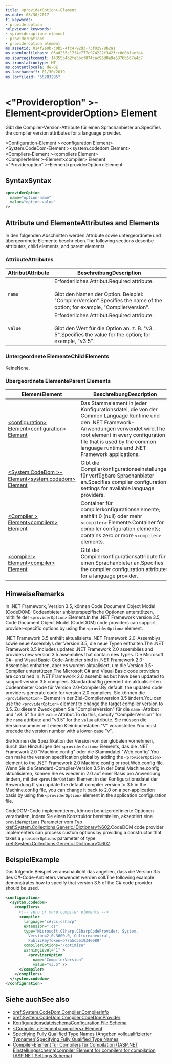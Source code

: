 ```yaml
---
title: <providerOption>-Element
ms.date: 03/30/2017
f1_keywords:
- provideroption
helpviewer_keywords:
- <provideroption> element
- providerOptions
- provideroption element
ms.assetid: 014f2e0b-c0b5-4fc4-92d3-73f02978b2a1
ms.openlocfilehash: 03ad235c17f4e777c974222f3423cc0e0bfaefa4
ms.sourcegitcommit: 14355b4b2fe5bcf874cac96d0a9e6376b567e4c7
ms.translationtype: MT
ms.contentlocale: de-DE
ms.lasthandoff: 01/30/2019
ms.locfileid: "55283295"
---
```

# <a name="provideroption-element"></a><span data-ttu-id="39982-102">\<"Provideroption" >-Element</span><span class="sxs-lookup"><span data-stu-id="39982-102">\<providerOption> Element</span></span>
<span data-ttu-id="39982-103">Gibt die Compiler-Version-Attribute für einen Sprachanbieter an.</span><span class="sxs-lookup"><span data-stu-id="39982-103">Specifies the compiler version attributes for a language provider.</span></span>  
  
 <span data-ttu-id="39982-104">\<Configuration-Element ></span><span class="sxs-lookup"><span data-stu-id="39982-104">\<configuration Element></span></span>  
<span data-ttu-id="39982-105">\<System.CodeDom-Element ></span><span class="sxs-lookup"><span data-stu-id="39982-105">\<system.codedom Element></span></span>  
<span data-ttu-id="39982-106">\<Compilers-Element ></span><span class="sxs-lookup"><span data-stu-id="39982-106">\<compilers Element></span></span>  
<span data-ttu-id="39982-107">\<Compilerfehler >-Element</span><span class="sxs-lookup"><span data-stu-id="39982-107">\<compiler> Element</span></span>  
<span data-ttu-id="39982-108">\<"Provideroption" >-Element</span><span class="sxs-lookup"><span data-stu-id="39982-108">\<providerOption> Element</span></span>  
  
## <a name="syntax"></a><span data-ttu-id="39982-109">Syntax</span><span class="sxs-lookup"><span data-stu-id="39982-109">Syntax</span></span>  
  
```xml  
<providerOption  
  name="option-name"  
  value="option-value"  
/>  
```  
  
## <a name="attributes-and-elements"></a><span data-ttu-id="39982-110">Attribute und Elemente</span><span class="sxs-lookup"><span data-stu-id="39982-110">Attributes and Elements</span></span>  
 <span data-ttu-id="39982-111">In den folgenden Abschnitten werden Attribute sowie untergeordnete und übergeordnete Elemente beschrieben.</span><span class="sxs-lookup"><span data-stu-id="39982-111">The following sections describe attributes, child elements, and parent elements.</span></span>  
  
### <a name="attributes"></a><span data-ttu-id="39982-112">Attribute</span><span class="sxs-lookup"><span data-stu-id="39982-112">Attributes</span></span>  
  
|<span data-ttu-id="39982-113">Attribut</span><span class="sxs-lookup"><span data-stu-id="39982-113">Attribute</span></span>|<span data-ttu-id="39982-114">Beschreibung</span><span class="sxs-lookup"><span data-stu-id="39982-114">Description</span></span>|  
|---------------|-----------------|  
|`name`|<span data-ttu-id="39982-115">Erforderliches Attribut.</span><span class="sxs-lookup"><span data-stu-id="39982-115">Required attribute.</span></span><br /><br /> <span data-ttu-id="39982-116">Gibt den Namen der Option. Beispiel: "CompilerVersion".</span><span class="sxs-lookup"><span data-stu-id="39982-116">Specifies the name of the option; for example, "CompilerVersion".</span></span>|  
|`value`|<span data-ttu-id="39982-117">Erforderliches Attribut.</span><span class="sxs-lookup"><span data-stu-id="39982-117">Required attribute.</span></span><br /><br /> <span data-ttu-id="39982-118">Gibt den Wert für die Option an. z. B. "v3. 5".</span><span class="sxs-lookup"><span data-stu-id="39982-118">Specifies the value for the option; for example, "v3.5".</span></span>|  
  
### <a name="child-elements"></a><span data-ttu-id="39982-119">Untergeordnete Elemente</span><span class="sxs-lookup"><span data-stu-id="39982-119">Child Elements</span></span>  
 <span data-ttu-id="39982-120">Keine</span><span class="sxs-lookup"><span data-stu-id="39982-120">None.</span></span>  
  
### <a name="parent-elements"></a><span data-ttu-id="39982-121">Übergeordnete Elemente</span><span class="sxs-lookup"><span data-stu-id="39982-121">Parent Elements</span></span>  
  
|<span data-ttu-id="39982-122">Element</span><span class="sxs-lookup"><span data-stu-id="39982-122">Element</span></span>|<span data-ttu-id="39982-123">Beschreibung</span><span class="sxs-lookup"><span data-stu-id="39982-123">Description</span></span>|  
|-------------|-----------------|  
|[<span data-ttu-id="39982-124">\<configuration> Element</span><span class="sxs-lookup"><span data-stu-id="39982-124">\<configuration> Element</span></span>](../../../../../docs/framework/configure-apps/file-schema/configuration-element.md)|<span data-ttu-id="39982-125">Das Stammelement in jeder Konfigurationsdatei, die von der Common Language Runtime und den .NET Framework-Anwendungen verwendet wird.</span><span class="sxs-lookup"><span data-stu-id="39982-125">The root element in every configuration file that is used by the common language runtime and .NET Framework applications.</span></span>|  
|[<span data-ttu-id="39982-126">\<System.CodeDom >-Element</span><span class="sxs-lookup"><span data-stu-id="39982-126">\<system.codedom> Element</span></span>](../../../../../docs/framework/configure-apps/file-schema/compiler/system-codedom-element.md)|<span data-ttu-id="39982-127">Gibt die Compilerkonfigurationseinstellungen für verfügbare Sprachanbieter an.</span><span class="sxs-lookup"><span data-stu-id="39982-127">Specifies compiler configuration settings for available language providers.</span></span>|  
|[<span data-ttu-id="39982-128">\<Compiler > Element</span><span class="sxs-lookup"><span data-stu-id="39982-128">\<compilers> Element</span></span>](../../../../../docs/framework/configure-apps/file-schema/compiler/compilers-element.md)|<span data-ttu-id="39982-129">Container für compilerkonfigurationselemente; enthält 0 (null) oder mehr `<compiler>` Elemente.</span><span class="sxs-lookup"><span data-stu-id="39982-129">Container for compiler configuration elements; contains zero or more `<compiler>` elements.</span></span>|  
|[<span data-ttu-id="39982-130">\<compiler> Element</span><span class="sxs-lookup"><span data-stu-id="39982-130">\<compiler> Element</span></span>](../../../../../docs/framework/configure-apps/file-schema/compiler/compiler-element.md)|<span data-ttu-id="39982-131">Gibt die Compilerkonfigurationsattribute für einen Sprachanbieter an.</span><span class="sxs-lookup"><span data-stu-id="39982-131">Specifies the compiler configuration attributes for a language provider.</span></span>|  
  
## <a name="remarks"></a><span data-ttu-id="39982-132">Hinweise</span><span class="sxs-lookup"><span data-stu-id="39982-132">Remarks</span></span>  
 <span data-ttu-id="39982-133">In .NET Framework, Version 3.5, können Code Document Object Model (CodeDOM)-Codeanbieter anbieterspezifische Optionen unterstützen, mithilfe der `<providerOption>` Element.</span><span class="sxs-lookup"><span data-stu-id="39982-133">In the .NET Framework version 3.5, Code Document Object Model (CodeDOM) code providers can support provider-specific options by using the `<providerOption>` element.</span></span>  
  
 <span data-ttu-id="39982-134">.NET Framework 3.5 enthält aktualisierte .NET Framework 2.0-Assemblys sowie neue Assemblys der Version 3.5, die neue Typen enthalten.</span><span class="sxs-lookup"><span data-stu-id="39982-134">The .NET Framework 3.5 includes updated .NET Framework 2.0 assemblies and provides new version 3.5 assemblies that contain new types.</span></span> <span data-ttu-id="39982-135">Die Microsoft C#- und Visual Basic-Code-Anbieter sind in .NET Framework 2.0-Assemblys enthalten, aber es wurden aktualisiert, um die Version 3.5-Compiler unterstützen.</span><span class="sxs-lookup"><span data-stu-id="39982-135">The Microsoft C# and Visual Basic code providers are contained in .NET Framework 2.0 assemblies but have been updated to support version 3.5 compilers.</span></span> <span data-ttu-id="39982-136">Standardmäßig generiert die aktualisierten Codeanbieter Code für Version 2.0-Compiler.</span><span class="sxs-lookup"><span data-stu-id="39982-136">By default, the updated code providers generate code for version 2.0 compilers.</span></span> <span data-ttu-id="39982-137">Sie können die `<providerOption>` Element in der Ziel-Compilerversion 3.5 ändern.</span><span class="sxs-lookup"><span data-stu-id="39982-137">You can use the `<providerOption>` element to change the target compiler version to 3.5.</span></span> <span data-ttu-id="39982-138">Zu diesem Zweck geben Sie "CompilerVersion" für die `name` -Attribut und "v3. 5" für die `value` Attribut.</span><span class="sxs-lookup"><span data-stu-id="39982-138">To do this, specify "CompilerVersion" for the `name` attribute and "v3.5" for the `value` attribute.</span></span> <span data-ttu-id="39982-139">Sie müssen die Versionsnummer mit einem Kleinbuchstaben "V" voranstellen.</span><span class="sxs-lookup"><span data-stu-id="39982-139">You must precede the version number with a lower-case "v".</span></span>  
  
 <span data-ttu-id="39982-140">Sie können die Spezifikation der Version von der globalen vornehmen, durch das Hinzufügen der `<providerOption>` Elements, das die .NET Framework 2.0 "Machine.config" oder die Stammdatei "Web.config".</span><span class="sxs-lookup"><span data-stu-id="39982-140">You can make the version specification global by adding the `<providerOption>` element to the .NET Framework 2.0 Machine.config or root Web.config file.</span></span> <span data-ttu-id="39982-141">Wenn Sie die Standard-Compiler-Version 3.5 in der Datei Machine.config aktualisieren, können Sie es wieder in 2.0 auf einer Basis pro Anwendung ändern, mit der `<providerOption>` Element in der Konfigurationsdatei der Anwendung.</span><span class="sxs-lookup"><span data-stu-id="39982-141">If you update the default compiler version to 3.5 in the Machine.config file, you can change it back to 2.0 on a per-application basis by using the `<providerOption>` element in the application configuration file.</span></span>  
  
 <span data-ttu-id="39982-142">CodeDOM-Code implementieren, können benutzerdefinierte Optionen verarbeiten, indem Sie einen Konstruktor bereitstellen, akzeptiert eine `providerOptions` Parameter vom Typ <xref:System.Collections.Generic.IDictionary%602>.</span><span class="sxs-lookup"><span data-stu-id="39982-142">CodeDOM code provider implementers can process custom options by providing a constructor that takes a `providerOptions` parameter of type <xref:System.Collections.Generic.IDictionary%602>.</span></span>  
  
## <a name="example"></a><span data-ttu-id="39982-143">Beispiel</span><span class="sxs-lookup"><span data-stu-id="39982-143">Example</span></span>  
 <span data-ttu-id="39982-144">Das folgende Beispiel veranschaulicht das angeben, dass die Version 3.5 des C#-Code-Anbieters verwendet werden soll.</span><span class="sxs-lookup"><span data-stu-id="39982-144">The following example demonstrates how to specify that version 3.5 of the C# code provider should be used.</span></span>  
  
```xml  
<configuration>  
  <system.codedom>  
    <compilers>  
      <!-- zero or more compiler elements -->  
      <compiler  
        language="c#;cs;csharp"  
        extension=".cs"  
        type="Microsoft.CSharp.CSharpCodeProvider, System,   
          Version=2.0.3600.0, Culture=neutral,   
          PublicKeyToken=b77a5c561934e089"  
        compilerOptions="/optimize"  
        warningLevel="1" >  
          <providerOption  
            name="CompilerVersion"  
            value="v3.5" />  
      </compiler>  
    </compilers>  
  </system.codedom>  
</configuration>  
```  
  
## <a name="see-also"></a><span data-ttu-id="39982-145">Siehe auch</span><span class="sxs-lookup"><span data-stu-id="39982-145">See also</span></span>
- <xref:System.CodeDom.Compiler.CompilerInfo>
- <xref:System.CodeDom.Compiler.CodeDomProvider>
- [<span data-ttu-id="39982-146">Konfigurationsdateischema</span><span class="sxs-lookup"><span data-stu-id="39982-146">Configuration File Schema</span></span>](../../../../../docs/framework/configure-apps/file-schema/index.md)
- [<span data-ttu-id="39982-147">\<Compiler > Element</span><span class="sxs-lookup"><span data-stu-id="39982-147">\<compilers> Element</span></span>](../../../../../docs/framework/configure-apps/file-schema/compiler/compilers-element.md)
- [<span data-ttu-id="39982-148">Specifying Fully Qualified Type Names (Angeben vollqualifizierter Typnamen)</span><span class="sxs-lookup"><span data-stu-id="39982-148">Specifying Fully Qualified Type Names</span></span>](../../../../../docs/framework/reflection-and-codedom/specifying-fully-qualified-type-names.md)
- [<span data-ttu-id="39982-149">Compiler-Element für Compilers für Compilation ((ASP.NET Einstellungsschema)</span><span class="sxs-lookup"><span data-stu-id="39982-149">compiler Element for compilers for compilation (ASP.NET Settings Schema)</span></span>](https://msdn.microsoft.com/library/f7d6b078-5d42-4134-b3f7-62e1aba1df1e)
